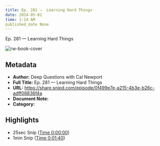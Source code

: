 ```yaml
---
title: Ep. 281 —  Learning Hard Things
date: 2024-05-01
time: 1:14 AM
published_date None
---
```

Ep. 281 —  Learning Hard Things

![rw-book-cover](https://wsrv.nl/?url=https%3A%2F%2Fstorage.buzzsprout.com%2Fvariants%2F8nfciwljt3xraj5ihjktub9d08eu%2F5cfec01b44f3e29fae1fb88ade93fc4aecd05b192fbfbc2c2f1daa412b7c1921.jpg&w=100&h=100)

## Metadata
- **Author:** Deep Questions with Cal Newport
- **Full Title:** Ep. 281 —  Learning Hard Things
- **URL:** https://share.snipd.com/episode/0f499e7e-a215-4b3e-b26c-adff08836f4a
- **Document Note:** 
- **Category:**

## Highlights
- 25sec Snip ([Time 0:00:00](https://share.snipd.com/snip/d95b3093-03fe-44aa-ba58-139111c5fc7f))
- 1min Snip ([Time 0:01:40](https://share.snipd.com/snip/2441500b-d427-48bf-8ff6-51cb7e28833b))
